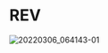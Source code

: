 # REV
![20220306_064143-01](https://user-images.githubusercontent.com/28699098/219722171-4f64f8a9-0fde-4f9b-8b27-881422dbd99b.jpeg)
